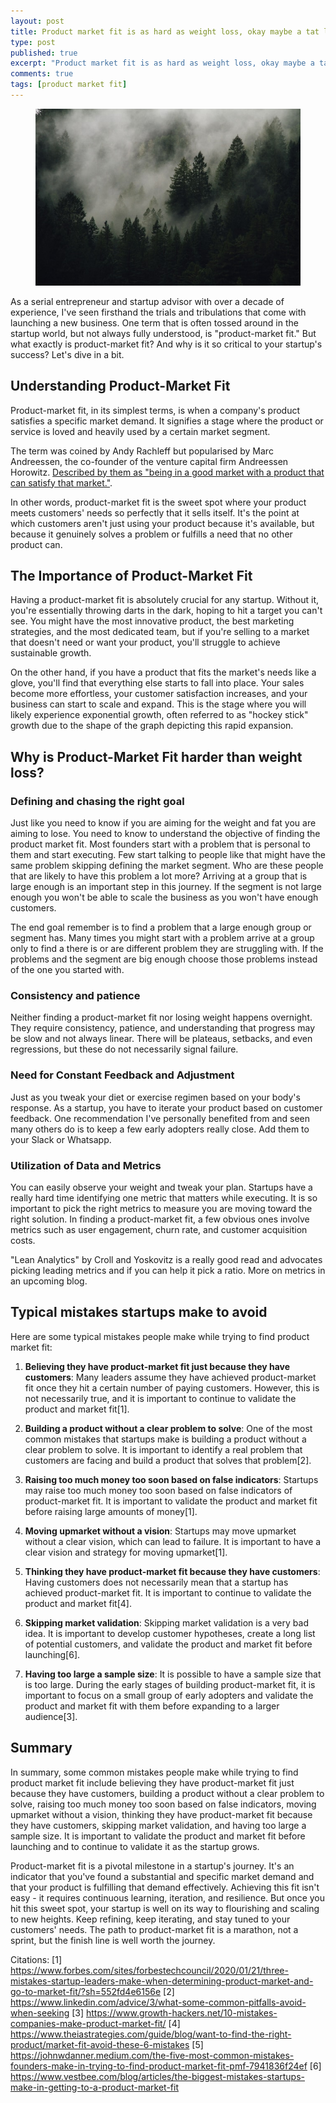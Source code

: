 ```yaml
---
layout: post
title: Product market fit is as hard as weight loss, okay maybe a tat little harder. Typical mistakes startups make that you should avoid.
type: post
published: true
excerpt: "Product market fit is as hard as weight loss, okay maybe a tat little harder but a lot of similarities. Understanding what it truly means to be in product market fit and avoiding typical mistakes startups make. What is product-market fit?"
comments: true
tags: [product market fit]
---
```


<figure>
  <img src="../images/foggy-forest.jpg">
</figure>

As a serial entrepreneur and startup advisor with over a decade of experience, I've seen firsthand the trials and tribulations that come with launching a new business. One term that is often tossed around in the startup world, but not always fully understood, is "product-market fit." But what exactly is product-market fit? And why is it so critical to your startup's success? Let's dive in a bit.

## Understanding Product-Market Fit

Product-market fit, in its simplest terms, is when a company's product satisfies a specific market demand. It signifies a stage where the product or service is loved and heavily used by a certain market segment. 

The term was coined by  Andy Rachleff but popularised by Marc Andreessen, the co-founder of the venture capital firm Andreessen Horowitz. [Described by them as "being in a good market with a product that can satisfy that market."](https://a16z.com/2017/02/18/12-things-about-product-market-fit-2/).

In other words, product-market fit is the sweet spot where your product meets customers' needs so perfectly that it sells itself. It's the point at which customers aren't just using your product because it's available, but because it genuinely solves a problem or fulfills a need that no other product can.

## The Importance of Product-Market Fit

Having a product-market fit is absolutely crucial for any startup. Without it, you're essentially throwing darts in the dark, hoping to hit a target you can't see. You might have the most innovative product, the best marketing strategies, and the most dedicated team, but if you're selling to a market that doesn't need or want your product, you'll struggle to achieve sustainable growth.

On the other hand, if you have a product that fits the market's needs like a glove, you'll find that everything else starts to fall into place. Your sales become more effortless, your customer satisfaction increases, and your business can start to scale and expand. This is the stage where you will likely experience exponential growth, often referred to as "hockey stick" growth due to the shape of the graph depicting this rapid expansion.

## Why is Product-Market Fit harder than weight loss?

### Defining and chasing the right goal
Just like you need to know if you are aiming for the weight and fat you are aiming to lose. You need to know to understand the objective of finding the product market fit. Most founders start with a problem that is personal to them and start executing. Few start talking to people like that might have the same problem skipping defining the market segment. Who are these people that are likely to have this problem a lot more? Arriving at a group that is large enough is an important step in this journey. If the segment is not large enough you won't be able to scale the business as you won't have enough customers.

The end goal remember is to find a problem that a large enough group or segment has. Many times you might start with a problem arrive at a group only to find a there is or are different problem they are struggling with. If the problems and the segment are big enough choose those problems instead of the one you started with.

### Consistency and patience
Neither finding a product-market fit nor losing weight happens overnight. They require consistency, patience, and understanding that progress may be slow and not always linear. There will be plateaus, setbacks, and even regressions, but these do not necessarily signal failure.

### Need for Constant Feedback and Adjustment 
Just as you tweak your diet or exercise regimen based on your body's response. As a startup, you have to iterate your product based on customer feedback. One recommendation I've personally benefited from and seen many others do is to keep a few early adopters really close. Add them to your Slack or Whatsapp. 

### Utilization of Data and Metrics 
You can easily observe your weight and tweak your plan. Startups have a really hard time identifying one metric that matters while executing. It is so important to pick the right metrics to measure you are moving toward the right solution. In finding a product-market fit, a few obvious ones involve metrics such as user engagement, churn rate, and customer acquisition costs. 

"Lean Analytics" by Croll and Yoskovitz is a really good read and advocates picking leading metrics and if you can help it pick a ratio. More on metrics in an upcoming blog.

## Typical mistakes startups make to avoid

Here are some typical mistakes people make while trying to find product market fit:

1. **Believing they have product-market fit just because they have customers**: Many leaders assume they have achieved product-market fit once they hit a certain number of paying customers. However, this is not necessarily true, and it is important to continue to validate the product and market fit[1].

2. **Building a product without a clear problem to solve**: One of the most common mistakes that startups make is building a product without a clear problem to solve. It is important to identify a real problem that customers are facing and build a product that solves that problem[2].

3. **Raising too much money too soon based on false indicators**: Startups may raise too much money too soon based on false indicators of product-market fit. It is important to validate the product and market fit before raising large amounts of money[1].

4. **Moving upmarket without a vision**: Startups may move upmarket without a clear vision, which can lead to failure. It is important to have a clear vision and strategy for moving upmarket[1].

5. **Thinking they have product-market fit because they have customers**: Having customers does not necessarily mean that a startup has achieved product-market fit. It is important to continue to validate the product and market fit[4].

6. **Skipping market validation**: Skipping market validation is a very bad idea. It is important to develop customer hypotheses, create a long list of potential customers, and validate the product and market fit before launching[6].

7. **Having too large a sample size**: It is possible to have a sample size that is too large. During the early stages of building product-market fit, it is important to focus on a small group of early adopters and validate the product and market fit with them before expanding to a larger audience[3].

## Summary

In summary, some common mistakes people make while trying to find product market fit include believing they have product-market fit just because they have customers, building a product without a clear problem to solve, raising too much money too soon based on false indicators, moving upmarket without a vision, thinking they have product-market fit because they have customers, skipping market validation, and having too large a sample size. It is important to validate the product and market fit before launching and to continue to validate it as the startup grows.

Product-market fit is a pivotal milestone in a startup's journey. It's an indicator that you've found a substantial and specific market demand and that your product is fulfilling that demand effectively. Achieving this fit isn't easy - it requires continuous learning, iteration, and resilience. But once you hit this sweet spot, your startup is well on its way to flourishing and scaling to new heights. Keep refining, keep iterating, and stay tuned to your customers' needs. The path to product-market fit is a marathon, not a sprint, but the finish line is well worth the journey.

Citations:
[1] https://www.forbes.com/sites/forbestechcouncil/2020/01/21/three-mistakes-startup-leaders-make-when-determining-product-market-and-go-to-market-fit/?sh=552fd4e6156e
[2] https://www.linkedin.com/advice/3/what-some-common-pitfalls-avoid-when-seeking
[3] https://www.growth-hackers.net/10-mistakes-companies-make-product-market-fit/
[4] https://www.theiastrategies.com/guide/blog/want-to-find-the-right-product/market-fit-avoid-these-6-mistakes
[5] https://johnwdanner.medium.com/the-five-most-common-mistakes-founders-make-in-trying-to-find-product-market-fit-pmf-7941836f24ef
[6] https://www.vestbee.com/blog/articles/the-biggest-mistakes-startups-make-in-getting-to-a-product-market-fit


